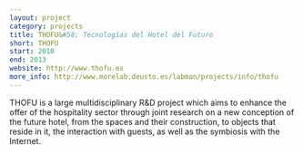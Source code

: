 ```yaml
---
layout: project
category: projects
title: THOFU&#58; Tecnologías del Hotel del Futuro
short: THOFU
start: 2010
end: 2013
website: http://www.thofu.es
more_info: http://www.morelab.deusto.es/labman/projects/info/thofu
---
```


THOFU is a large multidisciplinary R&D project which aims to enhance the offer of the hospitality sector through joint research on a new conception of the future hotel, from the spaces and their construction, to objects that reside in it, the interaction with guests, as well as the symbiosis with the Internet.

